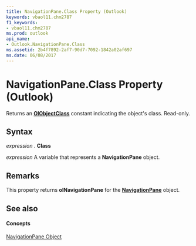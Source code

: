 ```yaml
---
title: NavigationPane.Class Property (Outlook)
keywords: vbaol11.chm2787
f1_keywords:
- vbaol11.chm2787
ms.prod: outlook
api_name:
- Outlook.NavigationPane.Class
ms.assetid: 2b4f7892-2af7-90d7-7092-1842a02af697
ms.date: 06/08/2017
---
```



# NavigationPane.Class Property (Outlook)

Returns an **[OlObjectClass](olobjectclass-enumeration-outlook.md)** constant indicating the object's class. Read-only.


## Syntax

 _expression_ . **Class**

 _expression_ A variable that represents a **NavigationPane** object.


## Remarks

This property returns **olNavigationPane** for the **[NavigationPane](navigationpane-object-outlook.md)** object.


## See also


#### Concepts


[NavigationPane Object](navigationpane-object-outlook.md)

